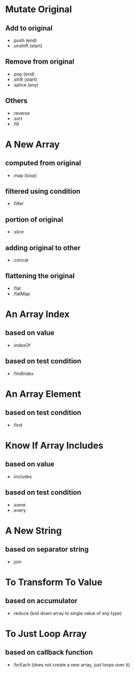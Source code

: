 # Mutate Original
## Add to original
- .push (end)
- .unshift (start)
## Remove from original
- .pop (end)
- .shift (start)
- .splice (any)
## Others
- .reverse
- .sort
- .fill

# A New Array
## computed from original
- .map (loop)
## filtered using condition
- .filter
## portion of original
- .slice
## adding original to other
- .concat
## flattening the original
- .flat
- .flatMap

# An Array Index
## based on value
- .indexOf
## based on test condition
- .findIndex

# An Array Element
## based on test condition
- .find

# Know If Array Includes
## based on value
- .includes
## based on test condition
- .some
- .every

# A New String
## based on separator string
- .join

# To Transform To Value
## based on accumulator
- .reduce (boil down array to single value of any type)

# To Just Loop Array
## based on callback function
- .forEach (does not create a new array, just loops over it)
